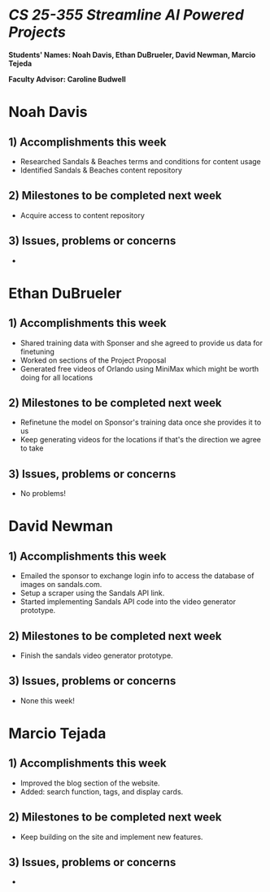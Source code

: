 # *CS 25-355 Streamline AI Powered Projects*

**Students' Names: Noah Davis, Ethan DuBrueler, David Newman, Marcio Tejeda**

**Faculty Advisor: Caroline Budwell**

# Noah Davis

## 1) Accomplishments this week ##
   -  Researched Sandals & Beaches terms and conditions for content usage
   -  Identified Sandals & Beaches content repository

## 2) Milestones to be completed next week ##
   - Acquire access to content repository

## 3) Issues, problems or concerns ##
   - 

# Ethan DuBrueler

## 1) Accomplishments this week ##
   -  Shared training data with Sponser and she agreed to provide us data for finetuning
   -  Worked on sections of the Project Proposal
   -  Generated free videos of Orlando using MiniMax which might be worth doing for all locations

## 2) Milestones to be completed next week ##
   -  Refinetune the model on Sponsor's training data once she provides it to us
   -  Keep generating videos for the locations if that's the direction we agree to take

## 3) Issues, problems or concerns ##
   - No problems!

# David Newman

## 1) Accomplishments this week ##
   -  Emailed the sponsor to exchange login info to access the database of images on sandals.com.
   -  Setup a scraper using the Sandals API link.
   -  Started implementing Sandals API code into the video generator prototype. 

## 2) Milestones to be completed next week ##
   -  Finish the sandals video generator prototype.

## 3) Issues, problems or concerns ##
   -   None this week!



# Marcio Tejada

## 1) Accomplishments this week ##
   -  Improved the blog section of the website.
   -  Added: search function, tags, and display cards.

## 2) Milestones to be completed next week ##
   - Keep building on the site and implement new features.

## 3) Issues, problems or concerns ##
   - 
